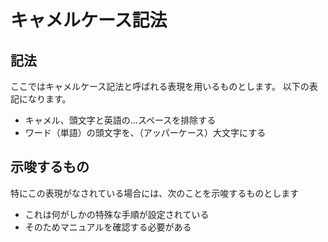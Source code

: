 キャメルケース記法
=====

記法
-----
ここではキャメルケース記法と呼ばれる表現を用いるものとします。
以下の表記になります。
- キャメル、頭文字と英語の…スペースを排除する
- ワード（単語）の頭文字を、（アッパーケース）大文字にする

示唆するもの
-----
特にこの表現がなされている場合には、次のことを示唆するものとします
- これは何がしかの特殊な手順が設定されている
- そのためマニュアルを確認する必要がある
 
